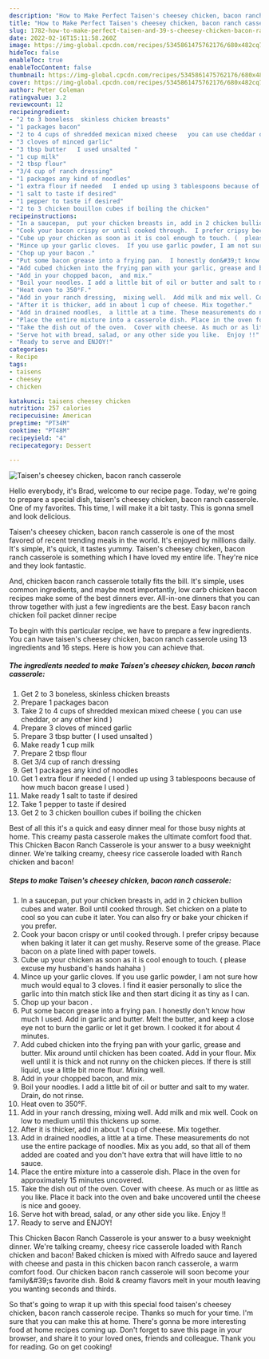 ```yaml
---
description: "How to Make Perfect Taisen's cheesey chicken, bacon ranch casserole"
title: "How to Make Perfect Taisen's cheesey chicken, bacon ranch casserole"
slug: 1782-how-to-make-perfect-taisen-and-39-s-cheesey-chicken-bacon-ranch-casserole
date: 2022-02-16T15:11:58.260Z
image: https://img-global.cpcdn.com/recipes/5345861475762176/680x482cq70/taisens-cheesey-chicken-bacon-ranch-casserole-recipe-main-photo.jpg
hideToc: false
enableToc: true
enableTocContent: false
thumbnail: https://img-global.cpcdn.com/recipes/5345861475762176/680x482cq70/taisens-cheesey-chicken-bacon-ranch-casserole-recipe-main-photo.jpg
cover: https://img-global.cpcdn.com/recipes/5345861475762176/680x482cq70/taisens-cheesey-chicken-bacon-ranch-casserole-recipe-main-photo.jpg
author: Peter Coleman
ratingvalue: 3.2
reviewcount: 12
recipeingredient:
- "2 to 3 boneless  skinless chicken breasts"
- "1 packages bacon"
- "2 to 4 cups of shredded mexican mixed cheese   you can use cheddar or any other kind "
- "3 cloves of minced garlic"
- "3 tbsp butter   I used unsalted "
- "1 cup milk"
- "2 tbsp flour"
- "3/4 cup of ranch dressing"
- "1 packages any kind of noodles"
- "1 extra flour if needed   I ended up using 3 tablespoons because of how much bacon grease I used "
- "1 salt to taste if desired"
- "1 pepper to taste if desired"
- "2 to 3 chicken bouillon cubes if boiling the chicken"
recipeinstructions:
- "In a saucepan,  put your chicken breasts in, add in 2 chicken bullion cubes and water. Boil until cooked through.  Set chicken on a plate to cool so you can cube it later. You can also fry or bake your chicken if you prefer."
- "Cook your bacon crispy or until cooked through.  I prefer cripsy because when baking it later it can get mushy. Reserve some of the grease. Place bacon on a plate lined with paper towels."
- "Cube up your chicken as soon as it is cool enough to touch. (  please excuse my husband&#39;s hands hahaha )"
- "Mince up your garlic cloves.  If you use garlic powder, I am not sure how much would equal to 3 cloves. I find it easier personally to slice the garlic into thin match stick like and then start dicing it as tiny as I can."
- "Chop up your bacon ."
- "Put some bacon grease into a frying pan.  I honestly don&#39;t know how much I used. Add in garlic and butter. Melt the butter, and keep a close eye not to burn the garlic or let it get brown. I cooked it for about 4 minutes."
- "Add cubed chicken into the frying pan with your garlic, grease and butter. Mix around until chicken has been coated. Add in your flour. Mix well until it is thick and not runny on the chicken pieces.  If there is still liquid,  use a little bit more flour. Mixing well."
- "Add in your chopped bacon,  and mix."
- "Boil your noodles. I add a little bit of oil or butter and salt to my water.  Drain, do not rinse."
- "Heat oven to 350°F."
- "Add in your ranch dressing,  mixing well.  Add milk and mix well. Cook on low to medium until this thickens up some."
- "After it is thicker, add in about 1 cup of cheese. Mix together."
- "Add in drained noodles,  a little at a time. These measurements do not use the entire package of noodles.  Mix as you add, so that all of them added are coated and you don&#39;t have extra that will have little to no sauce."
- "Place the entire mixture into a casserole dish. Place in the oven for approximately 15 minutes uncovered."
- "Take the dish out of the oven.  Cover with cheese. As much or as little as you like. Place it back into the oven and bake uncovered until the cheese is nice and gooey."
- "Serve hot with bread, salad, or any other side you like.  Enjoy !!"
- "Ready to serve and ENJOY!"
categories:
- Recipe
tags:
- taisens
- cheesey
- chicken

katakunci: taisens cheesey chicken 
nutrition: 257 calories
recipecuisine: American
preptime: "PT34M"
cooktime: "PT48M"
recipeyield: "4"
recipecategory: Dessert

---
```



![Taisen&#39;s cheesey chicken, bacon ranch casserole](https://img-global.cpcdn.com/recipes/5345861475762176/680x482cq70/taisens-cheesey-chicken-bacon-ranch-casserole-recipe-main-photo.jpg)

Hello everybody, it's Brad, welcome to our recipe page. Today, we're going to prepare a special dish, taisen&#39;s cheesey chicken, bacon ranch casserole. One of my favorites. This time, I will make it a bit tasty. This is gonna smell and look delicious.

Taisen&#39;s cheesey chicken, bacon ranch casserole is one of the most favored of recent trending meals in the world. It's enjoyed by millions daily. It's simple, it's quick, it tastes yummy. Taisen&#39;s cheesey chicken, bacon ranch casserole is something which I have loved my entire life. They're nice and they look fantastic.

And, chicken bacon ranch casserole totally fits the bill. It&#39;s simple, uses common ingredients, and maybe most importantly, low carb chicken bacon recipes make some of the best dinners ever. All-in-one dinners that you can throw together with just a few ingredients are the best. Easy bacon ranch chicken foil packet dinner recipe


To begin with this particular recipe, we have to prepare a few ingredients. You can have taisen&#39;s cheesey chicken, bacon ranch casserole using 13 ingredients and 16 steps. Here is how you can achieve that.

<!--inarticleads1-->

##### The ingredients needed to make Taisen&#39;s cheesey chicken, bacon ranch casserole:

1. Get 2 to 3 boneless,  skinless chicken breasts
1. Prepare 1 packages bacon
1. Take 2 to 4 cups of shredded mexican mixed cheese (  you can use cheddar, or any other kind )
1. Prepare 3 cloves of minced garlic
1. Prepare 3 tbsp butter (  I used unsalted )
1. Make ready 1 cup milk
1. Prepare 2 tbsp flour
1. Get 3/4 cup of ranch dressing
1. Get 1 packages any kind of noodles
1. Get 1 extra flour if needed (  I ended up using 3 tablespoons because of how much bacon grease I used )
1. Make ready 1 salt to taste if desired
1. Take 1 pepper to taste if desired
1. Get 2 to 3 chicken bouillon cubes if boiling the chicken


Best of all this it&#39;s a quick and easy dinner meal for those busy nights at home. This creamy pasta casserole makes the ultimate comfort food that. This Chicken Bacon Ranch Casserole is your answer to a busy weeknight dinner. We&#39;re talking creamy, cheesy rice casserole loaded with Ranch chicken and bacon! 

<!--inarticleads2-->

##### Steps to make Taisen&#39;s cheesey chicken, bacon ranch casserole:

1. In a saucepan,  put your chicken breasts in, add in 2 chicken bullion cubes and water. Boil until cooked through.  Set chicken on a plate to cool so you can cube it later. You can also fry or bake your chicken if you prefer.
1. Cook your bacon crispy or until cooked through.  I prefer cripsy because when baking it later it can get mushy. Reserve some of the grease. Place bacon on a plate lined with paper towels.
1. Cube up your chicken as soon as it is cool enough to touch. (  please excuse my husband&#39;s hands hahaha )
1. Mince up your garlic cloves.  If you use garlic powder, I am not sure how much would equal to 3 cloves. I find it easier personally to slice the garlic into thin match stick like and then start dicing it as tiny as I can.
1. Chop up your bacon .
1. Put some bacon grease into a frying pan.  I honestly don&#39;t know how much I used. Add in garlic and butter. Melt the butter, and keep a close eye not to burn the garlic or let it get brown. I cooked it for about 4 minutes.
1. Add cubed chicken into the frying pan with your garlic, grease and butter. Mix around until chicken has been coated. Add in your flour. Mix well until it is thick and not runny on the chicken pieces.  If there is still liquid,  use a little bit more flour. Mixing well.
1. Add in your chopped bacon,  and mix.
1. Boil your noodles. I add a little bit of oil or butter and salt to my water.  Drain, do not rinse.
1. Heat oven to 350°F.
1. Add in your ranch dressing,  mixing well.  Add milk and mix well. Cook on low to medium until this thickens up some.
1. After it is thicker, add in about 1 cup of cheese. Mix together.
1. Add in drained noodles,  a little at a time. These measurements do not use the entire package of noodles.  Mix as you add, so that all of them added are coated and you don&#39;t have extra that will have little to no sauce.
1. Place the entire mixture into a casserole dish. Place in the oven for approximately 15 minutes uncovered.
1. Take the dish out of the oven.  Cover with cheese. As much or as little as you like. Place it back into the oven and bake uncovered until the cheese is nice and gooey.
1. Serve hot with bread, salad, or any other side you like.  Enjoy !!
1. Ready to serve and ENJOY!

This Chicken Bacon Ranch Casserole is your answer to a busy weeknight dinner. We&#39;re talking creamy, cheesy rice casserole loaded with Ranch chicken and bacon! Baked chicken is mixed with Alfredo sauce and layered with cheese and pasta in this chicken bacon ranch casserole, a warm comfort food. Our chicken bacon ranch casserole will soon become your family\&#39;s favorite dish. Bold & creamy flavors melt in your mouth leaving you wanting seconds and thirds. 

So that's going to wrap it up with this special food taisen&#39;s cheesey chicken, bacon ranch casserole recipe. Thanks so much for your time. I'm sure that you can make this at home. There's gonna be more interesting food at home recipes coming up. Don't forget to save this page in your browser, and share it to your loved ones, friends and colleague. Thank you for reading. Go on get cooking!
